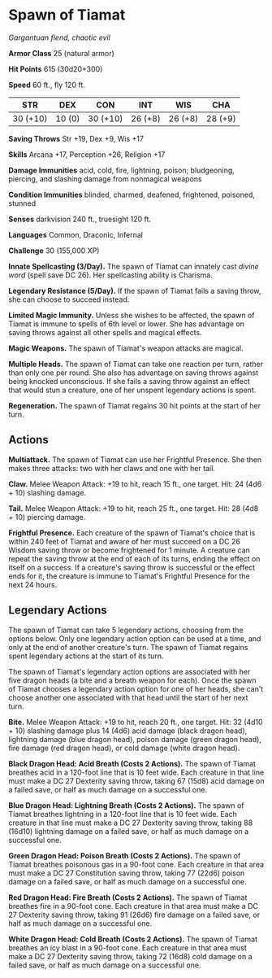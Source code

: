 # Spawn of Tiamat
*Gargantuan fiend, chaotic evil*

**Armor Class** 25 (natural armor)

**Hit Points** 615 (30d20+300)

**Speed** 60 ft., fly 120 ft.

**STR**|**DEX**|**CON**|**INT**|**WIS**|**CHA**
-------|-------|-------|-------|-------|-------
30 (+10)|10 (0)|30 (+10)|26 (+8)|26 (+8)|28 (+9)

**Saving Throws** Str +19, Dex +9, Wis +17

**Skills** Arcana +17, Perception +26, Religion +17

**Damage Immunities** acid, cold, fire, lightning, poison; bludgeoning, piercing, and slashing damage from nonmagical weapons

**Condition Immunities** blinded, charmed, deafened, frightened, poisoned, stunned

**Senses** darkvision 240 ft., truesight 120 ft.

**Languages** Common, Draconic, Infernal

**Challenge** 30 (155,000 XP)

**Innate Spellcasting (3/Day).** The spawn of Tiamat can innately cast *divine word* (spell save DC 26). Her spellcasting ability is Charisma.

**Legendary Resistance (5/Day).** If the spawn of Tiamat fails a saving throw, she can choose to succeed instead.

**Limited Magic Immunity.** Unless she wishes to be affected, the spawn of Tiamat is immune to spells of 6th level or lower. She has advantage on saving throws against all other spells and magical effects.

**Magic Weapons.** The spawn of Tiamat's weapon attacks are magical.

**Multiple Heads.** The spawn of Tiamat can take one reaction per turn, rather than only one per round. She also has advantage on saving throws against being knocked unconscious. If she fails a saving throw against an effect that would stun a creature, one of her unspent legendary actions is spent.

**Regeneration.** The spawn of Tiamat regains 30 hit points at the start of her turn.

## Actions 
**Multiattack.** The spawn of Tiamat can use her Frightful Presence. She then makes three attacks: two with her claws and one with her tail.

**Claw.** Melee Weapon Attack: +19 to hit, reach 15 ft., one target. Hit: 24 (4d6 + 10) slashing damage.

**Tail.** Melee Weapon Attack: +19 to hit, reach 25 ft., one target. Hit: 28 (4d8 + 10) piercing damage.

**Frightful Presence.** Each creature of the spawn of Tiamat's choice that is within 240 feet of Tiamat and aware of her must succeed on a DC 26 Wisdom saving throw or become frightened for 1 minute. A creature can repeat the saving throw at the end of each of its turns, ending the effect on itself on a success. If a creature's saving throw is successful or the effect ends for it, the creature is immune to Tiamat's Frightful Presence for the next 24 hours.

## Legendary Actions
The spawn of Tiamat can take 5 legendary actions, choosing from the options below. Only one legendary action option can be used at a time, and only at the end of another creature's turn. The spawn of Tiamat regains spent legendary actions at the start of its turn.

The spawn of Tiamat's legendary action options are associated with her five dragon heads (a bite and a breath weapon for each). Once the spawn of Tiamat chooses a legendary action option for one of her heads, she can't choose another one associated with that head until the start of her next turn.

**Bite.** Melee Weapon Attack: +19 to hit, reach 20 ft., one target. Hit: 32 (4d10 + 10) slashing damage plus 14 (4d6) acid damage (black dragon head), lightning damage (blue dragon head), poison damage (green dragon head), fire damage (red dragon head), or cold damage (white dragon head).

**Black Dragon Head: Acid Breath (Costs 2 Actions).** The spawn of Tiamat breathes acid in a 120-foot line that is 10 feet wide. Each creature in that line must make a DC 27 Dexterity saving throw, taking 67 (15d8) acid damage on a failed save, or half as much damage on a successful one.

**Blue Dragon Head: Lightning Breath (Costs 2 Actions).** The spawn of Tiamat breathes lightning in a 120-foot line that is 10 feet wide. Each creature in that line must make a DC 27 Dexterity saving throw, taking 88 (16d10) lightning damage on a failed save, or half as much damage on a successful one.

**Green Dragon Head: Poison Breath (Costs 2 Actions).** The spawn of Tiamat breathes poisonous gas in a 90-foot cone. Each creature in that area must make a DC 27 Constitution saving throw, taking 77 (22d6) poison damage on a failed save, or half as much damage on a successful one.

**Red Dragon Head: Fire Breath (Costs 2 Actions).** The spawn of Tiamat breathes fire in a 90-foot cone. Each creature in that area must make a DC 27 Dexterity saving throw, taking 91 (26d6) fire damage on a failed save, or half as much damage on a successful one.

**White Dragon Head: Cold Breath (Costs 2 Actions).** The spawn of Tiamat breathes an icy blast in a 90-foot cone. Each creature in that area must make a DC 27 Dexterity saving throw, taking 72 (16d8) cold damage on a failed save, or half as much damage on a successful one.
